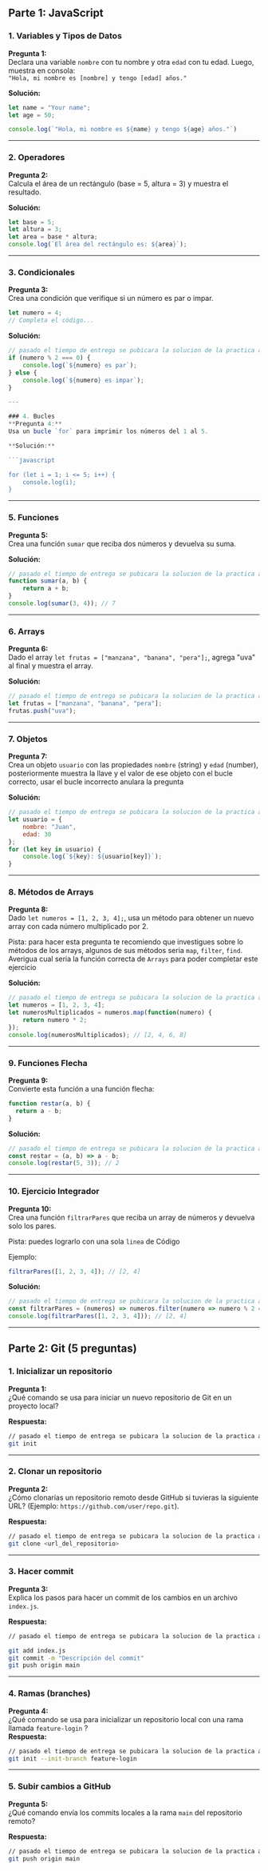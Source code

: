 ## Parte 1: JavaScript

### 1. Variables y Tipos de Datos
**Pregunta 1:**  
Declara una variable `nombre` con tu nombre y otra `edad` con tu edad. Luego, muestra en consola:  
`"Hola, mi nombre es [nombre] y tengo [edad] años."`  

**Solución:**  
```javascript
let name = "Your name";
let age = 50;

console.log(`"Hola, mi nombre es ${name} y tengo ${age} años."`)
```

---

### 2. Operadores
**Pregunta 2:**  
Calcula el área de un rectángulo (base = 5, altura = 3) y muestra el resultado.  

**Solución:**  
```javascript
let base = 5;
let altura = 3;
let area = base * altura;
console.log(`El área del rectángulo es: ${area}`);

```

---

### 3. Condicionales
**Pregunta 3:**  
Crea una condición que verifique si un número es par o impar.  
```javascript
let numero = 4;
// Completa el código...
```

**Solución:**  
```javascript
// pasado el tiempo de entrega se pubicara la solucion de la practica aqui
if (numero % 2 === 0) {
    console.log(`${numero} es par`);
} else {
    console.log(`${numero} es impar`);
}

---

### 4. Bucles
**Pregunta 4:**  
Usa un bucle `for` para imprimir los números del 1 al 5.  

**Solución:**  

```javascript

for (let i = 1; i <= 5; i++) {
    console.log(i);
}
```

---

### 5. Funciones
**Pregunta 5:**  
Crea una función `sumar` que reciba dos números y devuelva su suma.  

**Solución:**  
```javascript
// pasado el tiempo de entrega se pubicara la solucion de la practica aqui
function sumar(a, b) {
    return a + b;
}
console.log(sumar(3, 4)); // 7
```

---

### 6. Arrays
**Pregunta 6:**  
Dado el array `let frutas = ["manzana", "banana", "pera"];`, agrega "uva" al final y muestra el array.  

**Solución:**  
```javascript
// pasado el tiempo de entrega se pubicara la solucion de la practica aqui
let frutas = ["manzana", "banana", "pera"];
frutas.push("uva");

```

---

### 7. Objetos
**Pregunta 7:**  
Crea un objeto `usuario` con las propiedades `nombre` (string) y `edad` (number), posteriormente muestra la llave y el valor de ese objeto con el bucle correcto, usar el bucle incorrecto anulara la pregunta

**Solución:**  
```javascript
// pasado el tiempo de entrega se pubicara la solucion de la practica aqui
let usuario = {
    nombre: "Juan",
    edad: 30
};
for (let key in usuario) {
    console.log(`${key}: ${usuario[key]}`);
}
```

---

### 8. Métodos de Arrays
**Pregunta 8:**  
Dado `let numeros = [1, 2, 3, 4];`, usa un método para obtener un nuevo array con cada número multiplicado por 2.  

Pista: para hacer esta pregunta te recomiendo que investigues sobre lo métodos de los arrays, algunos de sus métodos seria `map`, `filter`, `find`. Averigua cual seria la función correcta de `Arrays` para poder completar este ejercicio

**Solución:**  
```javascript
// pasado el tiempo de entrega se pubicara la solucion de la practica aqui
let numeros = [1, 2, 3, 4];
let numerosMultiplicados = numeros.map(function(numero) {
    return numero * 2;
});
console.log(numerosMultiplicados); // [2, 4, 6, 8]
```

---

### 9. Funciones Flecha
**Pregunta 9:**  
Convierte esta función a una función flecha:  
```javascript
function restar(a, b) {
  return a - b;
}
```

**Solución:**  
```javascript
// pasado el tiempo de entrega se pubicara la solucion de la practica aqui
const restar = (a, b) => a - b;
console.log(restar(5, 3)); // 2
```

---

### 10. Ejercicio Integrador
**Pregunta 10:**  
Crea una función `filtrarPares` que reciba un array de números y devuelva solo los pares.

Pista: puedes lograrlo con una sola `linea` de Código

Ejemplo:  
```javascript
filtrarPares([1, 2, 3, 4]); // [2, 4]
```

**Solución:**  
```javascript
// pasado el tiempo de entrega se pubicara la solucion de la practica aqui
const filtrarPares = (numeros) => numeros.filter(numero => numero % 2 === 0);
console.log(filtrarPares([1, 2, 3, 4])); // [2, 4]
```

---

## Parte 2: Git (5 preguntas)

### 1. Inicializar un repositorio
**Pregunta 1:**  
¿Qué comando se usa para iniciar un nuevo repositorio de Git en un proyecto local?  

**Respuesta:**  
```bash
// pasado el tiempo de entrega se pubicara la solucion de la practica aqui
git init
```

---

### 2. Clonar un repositorio
**Pregunta 2:**  
¿Cómo clonarías un repositorio remoto desde GitHub si tuvieras la siguiente URL? (Ejemplo: `https://github.com/user/repo.git`).  

**Respuesta:**  
```bash
// pasado el tiempo de entrega se pubicara la solucion de la practica aqui
git clone <url_del_repositorio>
```

---

### 3. Hacer commit
**Pregunta 3:**  
Explica los pasos para hacer un commit de los cambios en un archivo `index.js`.  

**Respuesta:**  
```bash
// pasado el tiempo de entrega se pubicara la solucion de la practica aqui

git add index.js
git commit -m "Descripción del commit"
git push origin main
```

---

### 4. Ramas (branches)
**Pregunta 4:**  
¿Qué comando se usa para inicializar un repositorio local con una rama llamada `feature-login` ?  
**Respuesta:**  
```bash
// pasado el tiempo de entrega se pubicara la solucion de la practica aqui
git init --init-branch feature-login
```

---

### 5. Subir cambios a GitHub
**Pregunta 5:**  
¿Qué comando envía los commits locales a la rama `main` del repositorio remoto?  

**Respuesta:**  
```bash
// pasado el tiempo de entrega se pubicara la solucion de la practica aqui
git push origin main
```
